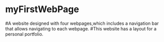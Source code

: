 # myFirstWebPage
#A website designed with four webpages,which includes a navigation bar that allows navigating to each webpage.
#This website has a layout for a personal portfolio.
